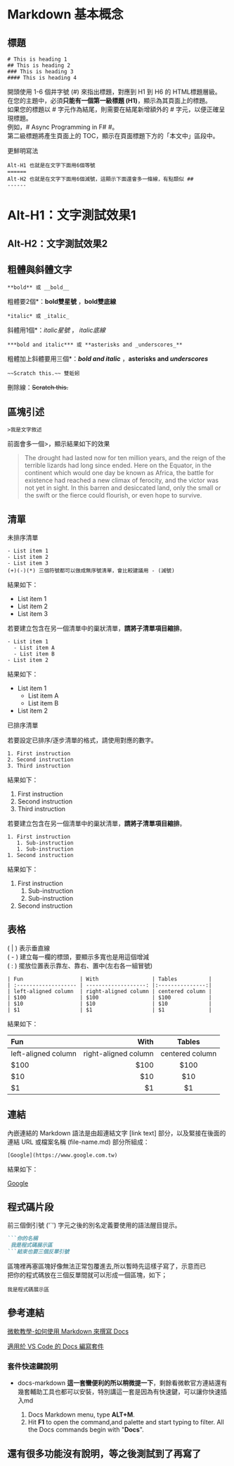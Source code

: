 # Markdown 基本概念

## 標題

```title
# This is heading 1
## This is heading 2
### This is heading 3
#### This is heading 4
```

開頭使用 1-6 個井字號 (#) 來指出標題，對應到 H1 到 H6 的 HTML標題層級。  
在您的主題中，必須**只能有一個第一級標題 (H1)**，顯示為其頁面上的標題。  
如果您的標題以 # 字元作為結尾，則需要在結尾新增額外的 # 字元，以便正確呈現標題。  
例如，# Async Programming in F# #。  
第二級標題將產生頁面上的 TOC，顯示在頁面標題下方的「本文中」區段中。

更鮮明寫法

```alt
Alt-H1 也就是在文字下面用6個等號
======
Alt-H2 也就是在文字下面用6個減號，這顯示下面還會多一條線，有點類似 ##
------
```

Alt-H1：文字測試效果1  
======  

Alt-H2：文字測試效果2  
------  

## 粗體與斜體文字

```粗體
**bold** 或 __bold__
```

粗體要2個*：**bold雙星號** ，__bold雙底線__

```斜體
*italic* 或 _italic_
```

斜體用1個*：*italic星號* ， _italic底線_

```粗體加斜體
***bold and italic*** 或 **asterisks and _underscores_**
```

粗體加上斜體要用三個*：***bold and italic***  ，**asterisks and _underscores_**

```刪除線
~~Scratch this.~~ 雙蚯蚓
```

刪除線：~~Scratch this.~~



## 區塊引述

```區塊引述
>我是文字敘述
```  

前面會多一個>，顯示結果如下的效果
> The drought had lasted now for ten million years, and the reign of the terrible lizards had long since ended. Here on the Equator, in the continent which would one day be known as Africa, the battle for existence had reached a new climax of ferocity, and the victor was not yet in sight. In this barren and desiccated land, only the small or the swift or the fierce could flourish, or even hope to survive.  

## 清單

未排序清單

```未排序清單
- List item 1
- List item 2
- List item 3
(+)(-)(*) 三個符號都可以做成無序號清單，會比較建議用 - (減號)
```  

結果如下：  

- List item 1
- List item 2
- List item 3

若要建立包含在另一個清單中的巢狀清單，**請將子清單項目縮排**。

```巢狀清單
- List item 1
  - List item A
  - List item B
- List item 2
```

結果如下：

- List item 1
  - List item A
  - List item B
- List item 2

已排序清單

若要設定已排序/逐步清單的格式，請使用對應的數字。

```排序清單
1. First instruction
2. Second instruction
3. Third instruction
```  

結果如下：

1. First instruction
1. Second instruction
1. Third instruction

若要建立包含在另一個清單中的巢狀清單，**請將子清單項目縮排**。

```巢狀清單
1. First instruction
   1. Sub-instruction
   1. Sub-instruction
1. Second instruction
```

結果如下：

1. First instruction
   1. Sub-instruction
   1. Sub-instruction
1. Second instruction

## 表格

( | ) 表示垂直線  
( - ) 建立每一欄的標頭，要顯示多寬也是用這個增減  
( : ) 擺放位置表示靠左、靠右、置中(左右各一組冒號)  

```表格
| Fun                  | With                 | Tables          |
| :------------------- | -------------------: |:---------------:|
| left-aligned column  | right-aligned column | centered column |
| $100                 | $100                 | $100            |
| $10                  | $10                  | $10             |
| $1                   | $1                   | $1              |
```

結果如下：

| Fun                  | With                 | Tables          |
| :------------------- | -------------------: |:---------------:|
| left-aligned column  | right-aligned column | centered column |
| $100                 | $100                 | $100            |
| $10                  | $10                  | $10             |
| $1                   | $1                   | $1              |

## 連結

內嵌連結的 Markdown 語法是由超連結文字 [link text] 部分，以及緊接在後面的連結 URL 或檔案名稱 (file-name.md) 部分所組成：

```連結結構表示
[Google](https://www.google.com.tw)
```

結果如下：

[Google](https://www.google.com.tw)

## 程式碼片段

前三個倒引號 ('`') 字元之後的別名定義要使用的語法醒目提示。

```md
```你的名稱
 我是程式碼展示區
```結束也要三個反單引號
```

區塊裡再塞區塊好像無法正常包覆進去,所以暫時先這樣子寫了，示意而已  
把你的程式碼放在三個反單間就可以形成一個區塊，如下；

```demo
我是程式碼展示區
```

## 參考連結  

[微軟教學-如何使用 Markdown 來撰寫 Docs](https://docs.microsoft.com/zh-tw/contribute/how-to-write-use-markdown)

[適用於 VS Code 的 Docs 編寫套件](https://docs.microsoft.com/zh-tw/contribute/how-to-write-docs-auth-pack)

### 套件快速鍵說明  

- docs-markdown **這一套蠻便利的所以稍微提一下**，剩餘看微軟官方連結還有幾套輔助工具也都可以安裝，特別講這一套是因為有快速鍵，可以讓你快速插入md

  1. Docs Markdown menu, type **ALT+M**.  
  2. Hit **F1** to open the command,and palette and start typing to filter. All the Docs commands begin with "**Docs**".  

## 還有很多功能沒有說明，等之後測試到了再寫了  


